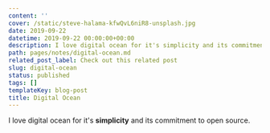 ```yaml
---
content: ''
cover: /static/steve-halama-kfwQvL6niR8-unsplash.jpg
date: 2019-09-22
datetime: 2019-09-22 00:00:00+00:00
description: I love digital ocean for it's simplicity and its commitment to open source.
path: pages/notes/digital-ocean.md
related_post_label: Check out this related post
slug: digital-ocean
status: published
tags: []
templateKey: blog-post
title: Digital Ocean
---
```


I love digital ocean for it's **simplicity** and its commitment to open source.